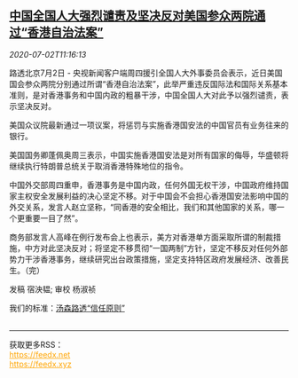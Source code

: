 <!--1593692594000-->
[中国全国人大强烈谴责及坚决反对美国参众两院通过“香港自治法案”](https://cn.reuters.com/article/china-npc-us-congress-hk-0702-idCNKBS2431JU)
------

<div><i>2020-07-02T11:16:13</i></div><div class="StandardArticleBody_body"><p>路透北京7月2日 - 央视新闻客户端周四援引全国人大外事委员会表示，近日美国国会参众两院分别通过所谓“香港自治法案”，此举严重违反国际法和国际关系基本准则，是对香港事务和中国内政的粗暴干涉，中国全国人大对此予以强烈谴责，表示坚决反对。 </p><p>美国众议院最新通过一项议案，将惩罚与实施香港国安法的中国官员有业务往来的银行。 </p><p>美国国务卿蓬佩奥周三表示，中国实施香港国安法是对所有国家的侮辱，华盛顿将继续执行特朗普总统关于取消香港特殊地位的指令。 </p><p>中国外交部周四重申，香港事务是中国内政，任何外国无权干涉，中国政府维持国家主权安全发展利益的决心坚定不移。对于中国会不会担心香港国安法影响中国的外交关系，发言人赵立坚称，“同香港的安全相比，我们和其他国家的关系，哪一个更重要一目了然”。 </p><p>商务部发言人高峰在例行发布会上也表示，美方对香港单方面采取所谓的制裁措施，中方对此坚决反对；将坚定不移贯彻“一国两制”方针，坚定不移反对任何外部势力干涉香港事务，继续研究出台政策措施，坚定支持特区政府发展经济、改善民生。（完） </p><div class="Attribution_container"><div class="Attribution_attribution"><p class="Attribution_content">发稿 宿泱韫; 审校 杨淑祯 </p></div></div><div class="StandardArticleBody_trustBadgeContainer"><span class="StandardArticleBody_trustBadgeTitle">我们的标准：</span><span class="trustBadgeUrl"><a href="https://www.thomsonreuters.cn/content/dam/openweb/documents/pdf/china/brochures/about-us-1.pdf">汤森路透“信任原则”</a></span></div></div><br><hr><div>获取更多RSS：<br><a href="https://feedx.net" style="color:orange" target="_blank">https://feedx.net</a> <br><a href="https://feedx.xyz" style="color:orange" target="_blank">https://feedx.xyz</a><br></div>
